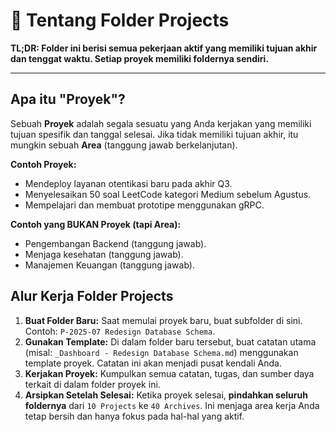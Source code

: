 # 🎯 Tentang Folder Projects

**TL;DR: Folder ini berisi semua pekerjaan aktif yang memiliki tujuan akhir dan tenggat waktu. Setiap proyek memiliki foldernya sendiri.**

---

## Apa itu "Proyek"?

Sebuah **Proyek** adalah segala sesuatu yang Anda kerjakan yang memiliki tujuan spesifik dan tanggal selesai. Jika tidak memiliki tujuan akhir, itu mungkin sebuah **Area** (tanggung jawab berkelanjutan).

**Contoh Proyek:**
-   Mendeploy layanan otentikasi baru pada akhir Q3.
-   Menyelesaikan 50 soal LeetCode kategori Medium sebelum Agustus.
-   Mempelajari dan membuat prototipe menggunakan gRPC.

**Contoh yang BUKAN Proyek (tapi Area):**
-   Pengembangan Backend (tanggung jawab).
-   Menjaga kesehatan (tanggung jawab).
-   Manajemen Keuangan (tanggung jawab).

## Alur Kerja Folder Projects

1.  **Buat Folder Baru:** Saat memulai proyek baru, buat subfolder di sini. Contoh: `P-2025-07 Redesign Database Schema`.
2.  **Gunakan Template:** Di dalam folder baru tersebut, buat catatan utama (misal: `_Dashboard - Redesign Database Schema.md`) menggunakan template proyek. Catatan ini akan menjadi pusat kendali Anda.
3.  **Kerjakan Proyek:** Kumpulkan semua catatan, tugas, dan sumber daya terkait di dalam folder proyek ini.
4.  **Arsipkan Setelah Selesai:** Ketika proyek selesai, **pindahkan seluruh foldernya** dari `10 Projects` ke `40 Archives`. Ini menjaga area kerja Anda tetap bersih dan hanya fokus pada hal-hal yang aktif.